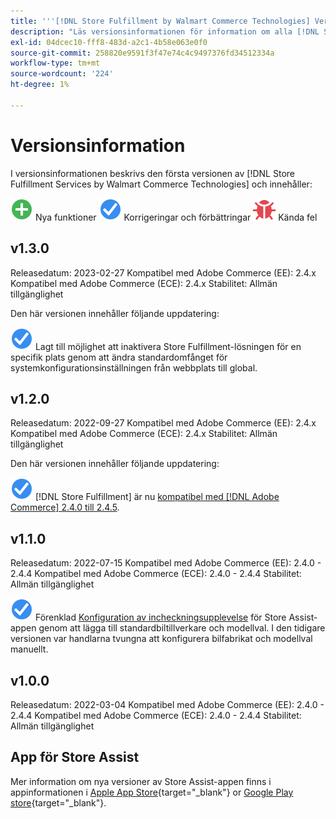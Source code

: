 ```yaml
---
title: '''[!DNL Store Fulfillment by Walmart Commerce Technologies] Versionsinformation'
description: "Läs versionsinformationen för information om alla [!DNL Store Fulfillment by Walmart Commerce Technologies] releaser."
exl-id: 04dcec10-fff8-483d-a2c1-4b58e063e0f0
source-git-commit: 258820e9591f3f47e74c4c9497376fd34512334a
workflow-type: tm+mt
source-wordcount: '224'
ht-degree: 1%

---
```


# Versionsinformation

I versionsinformationen beskrivs den första versionen av [!DNL Store Fulfillment Services by Walmart Commerce Technologies] och innehåller:

![Nytt](../assets/new.svg) Nya funktioner
![Korrigerat problem](../assets/fix.svg) Korrigeringar och förbättringar
![Känt fel](../assets/bug.svg) Kända fel

## v1.3.0

Releasedatum: 2023-02-27 Kompatibel med Adobe Commerce (EE): 2.4.x Kompatibel med Adobe Commerce (ECE): 2.4.x Stabilitet: Allmän tillgänglighet

Den här versionen innehåller följande uppdatering:

![Nytt](../assets/fix.svg)<!-- WMTP-795 --> Lagt till möjlighet att inaktivera Store Fulfillment-lösningen för en specifik plats genom att ändra standardomfånget för systemkonfigurationsinställningen från webbplats till global.

## v1.2.0

Releasedatum: 2022-09-27 Kompatibel med Adobe Commerce (EE): 2.4.x Kompatibel med Adobe Commerce (ECE): 2.4.x Stabilitet: Allmän tillgänglighet

Den här versionen innehåller följande uppdatering:

![Nytt](../assets/fix.svg) [!DNL Store Fulfillment] är nu [kompatibel med [!DNL Adobe Commerce] 2.4.0 till 2.4.5](https://experienceleague.adobe.com/docs/commerce-operations/release/product-availability.html).


## v1.1.0

Releasedatum: 2022-07-15 Kompatibel med Adobe Commerce (EE): 2.4.0 - 2.4.4 Kompatibel med Adobe Commerce (ECE): 2.4.0 - 2.4.4 Stabilitet: Allmän tillgänglighet

![Nytt](../assets/fix.svg)<!-- WMTP-731 --> Förenklad [Konfiguration av incheckningsupplevelse](check-in-experience-setup.md) för Store Assist-appen genom att lägga till standardbiltillverkare och modellval. I den tidigare versionen var handlarna tvungna att konfigurera bilfabrikat och modellval manuellt.

## v1.0.0

Releasedatum: 2022-03-04 Kompatibel med Adobe Commerce (EE): 2.4.0 - 2.4.4 Kompatibel med Adobe Commerce (ECE): 2.4.0 - 2.4.4 Stabilitet: Allmän tillgänglighet

## App för Store Assist

Mer information om nya versioner av Store Assist-appen finns i appinformationen i [Apple App Store](https://apps.apple.com/us/app/store-assist-by-walmart/id1609281539){target="_blank"} or [Google Play store](https://play.google.com/store/apps/details?id=com.walmart.faas.storeassist){target="_blank"}.
